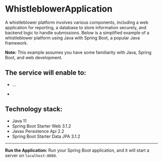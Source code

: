 # WhistleblowerApplication
A whistleblower platform involves various components, including a web application for reporting, a database to store information securely, and backend logic to handle submissions. Below is a simplified example of a whistleblower platform using Java with Spring Boot, a popular Java framework.

**Note:** This example assumes you have some familiarity with Java, Spring Boot, and web development.

The service will enable to:
----------------
- ...

- 
**Technology stack:**
---------------- 
* Java 11
* Spring Boot Starter Web 3.1.2
* Javax Persistence Api 2.2
* Spring Boot Starter Data JPA 3.1.2
---------------- 
**Run the Application:**
Run your Spring Boot application, and it will start a server on `localhost:8080`.